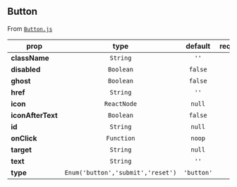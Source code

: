
## Button

From [`Button.js`](Button.js)



prop | type | default | required | description
---- | :----: | :-------: | :--------: | -----------
**className** | `String` | `''` | :x: | 
**disabled** | `Boolean` | `false` | :x: | 
**ghost** | `Boolean` | `false` | :x: | 
**href** | `String` | `''` | :x: | 
**icon** | `ReactNode` | `null` | :x: | 
**iconAfterText** | `Boolean` | `false` | :x: | 
**id** | `String` | `null` | :x: | 
**onClick** | `Function` | `noop` | :x: | 
**target** | `String` | `null` | :x: | 
**text** | `String` | `''` | :x: | 
**type** | `Enum('button','submit','reset')` | `'button'` | :x: | 



